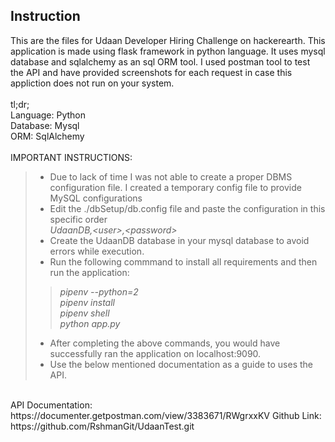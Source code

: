 ## Instruction

This are the files for Udaan Developer Hiring Challenge on hackerearth. This application is made using flask framework in python language. It uses mysql database and sqlalchemy as an sql ORM tool. I used postman tool to test the API and have provided screenshots for each request in case this appliction does not run on your system.<br/>
<br/>
tl;dr;<br/>
Language: Python<br/>
Database: Mysql<br/>
ORM: SqlAlchemy<br/>
<br/>
IMPORTANT INSTRUCTIONS:<br/>
>    - Due to lack of time I was not able to create a proper DBMS configuration file. I created a temporary config file to provide MySQL configurations<br/>
>    - Edit the ./dbSetup/db.config file and paste the configuration in this specific order<br/><em>UdaanDB,&lt;user&gt;,&lt;password&gt;</em><br/>
>    - Create the UdaanDB database in your mysql database to avoid errors while execution.<br/>
>    - Run the following commmand to install all requirements and then run the application:<br/>
>> <em>pipenv --python=2</em><br/>
>> <em>pipenv install</em><br/>
>> <em>pipenv shell</em><br/>
>> <em>python app.py</em><br/>
>    - After completing the above commands, you would have successfully ran the application on localhost:9090.<br/>
>    - Use the below mentioned documentation as a guide to uses the API.<br/>
<br/>
API Documentation: https://documenter.getpostman.com/view/3383671/RWgrxxKV
Github Link: https://github.com/RshmanGit/UdaanTest.git
